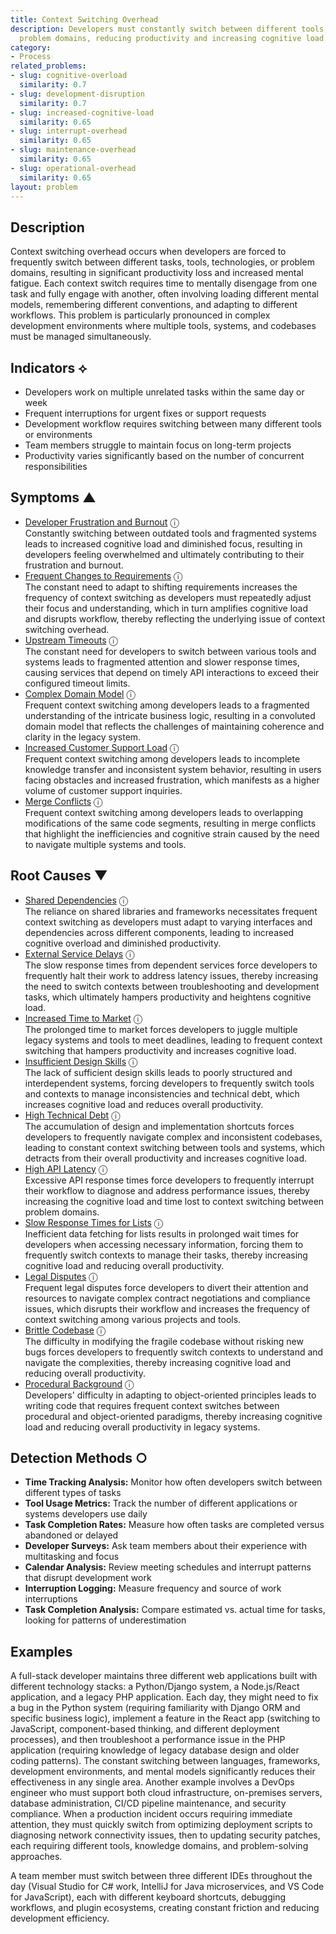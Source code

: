 ```yaml
---
title: Context Switching Overhead
description: Developers must constantly switch between different tools, systems, or
  problem domains, reducing productivity and increasing cognitive load.
category:
- Process
related_problems:
- slug: cognitive-overload
  similarity: 0.7
- slug: development-disruption
  similarity: 0.7
- slug: increased-cognitive-load
  similarity: 0.65
- slug: interrupt-overhead
  similarity: 0.65
- slug: maintenance-overhead
  similarity: 0.65
- slug: operational-overhead
  similarity: 0.65
layout: problem
---
```


## Description

Context switching overhead occurs when developers are forced to frequently switch between different tasks, tools, technologies, or problem domains, resulting in significant productivity loss and increased mental fatigue. Each context switch requires time to mentally disengage from one task and fully engage with another, often involving loading different mental models, remembering different conventions, and adapting to different workflows. This problem is particularly pronounced in complex development environments where multiple tools, systems, and codebases must be managed simultaneously.


## Indicators ⟡

- Developers work on multiple unrelated tasks within the same day or week
- Frequent interruptions for urgent fixes or support requests
- Development workflow requires switching between many different tools or environments
- Team members struggle to maintain focus on long-term projects
- Productivity varies significantly based on the number of concurrent responsibilities


## Symptoms ▲

- [Developer Frustration and Burnout](developer-frustration-and-burnout.md) <span class="info-tooltip" title="Confidence: 0.419, Strength: 0.645">ⓘ</span>
<br/>  Constantly switching between outdated tools and fragmented systems leads to increased cognitive load and diminished focus, resulting in developers feeling overwhelmed and ultimately contributing to their frustration and burnout.
- [Frequent Changes to Requirements](frequent-changes-to-requirements.md) <span class="info-tooltip" title="Confidence: 0.369, Strength: 0.581">ⓘ</span>
<br/>  The constant need to adapt to shifting requirements increases the frequency of context switching as developers must repeatedly adjust their focus and understanding, which in turn amplifies cognitive load and disrupts workflow, thereby reflecting the underlying issue of context switching overhead.
- [Upstream Timeouts](upstream-timeouts.md) <span class="info-tooltip" title="Confidence: 0.358, Strength: 0.555">ⓘ</span>
<br/>  The constant need for developers to switch between various tools and systems leads to fragmented attention and slower response times, causing services that depend on timely API interactions to exceed their configured timeout limits.
- [Complex Domain Model](complex-domain-model.md) <span class="info-tooltip" title="Confidence: 0.325, Strength: 0.560">ⓘ</span>
<br/>  Frequent context switching among developers leads to a fragmented understanding of the intricate business logic, resulting in a convoluted domain model that reflects the challenges of maintaining coherence and clarity in the legacy system.
- [Increased Customer Support Load](increased-customer-support-load.md) <span class="info-tooltip" title="Confidence: 0.324, Strength: 0.573">ⓘ</span>
<br/>  Frequent context switching among developers leads to incomplete knowledge transfer and inconsistent system behavior, resulting in users facing obstacles and increased frustration, which manifests as a higher volume of customer support inquiries.
- [Merge Conflicts](merge-conflicts.md) <span class="info-tooltip" title="Confidence: 0.316, Strength: 0.572">ⓘ</span>
<br/>  Frequent context switching among developers leads to overlapping modifications of the same code segments, resulting in merge conflicts that highlight the inefficiencies and cognitive strain caused by the need to navigate multiple systems and tools.

## Root Causes ▼

- [Shared Dependencies](shared-dependencies.md) <span class="info-tooltip" title="Confidence: 0.341, Strength: 0.918">ⓘ</span>
<br/>  The reliance on shared libraries and frameworks necessitates frequent context switching as developers must adapt to varying interfaces and dependencies across different components, leading to increased cognitive overload and diminished productivity.
- [External Service Delays](external-service-delays.md) <span class="info-tooltip" title="Confidence: 0.334, Strength: 0.921">ⓘ</span>
<br/>  The slow response times from dependent services force developers to frequently halt their work to address latency issues, thereby increasing the need to switch contexts between troubleshooting and development tasks, which ultimately hampers productivity and heightens cognitive load.
- [Increased Time to Market](increased-time-to-market.md) <span class="info-tooltip" title="Confidence: 0.334, Strength: 0.893">ⓘ</span>
<br/>  The prolonged time to market forces developers to juggle multiple legacy systems and tools to meet deadlines, leading to frequent context switching that hampers productivity and increases cognitive load.
- [Insufficient Design Skills](insufficient-design-skills.md) <span class="info-tooltip" title="Confidence: 0.331, Strength: 0.920">ⓘ</span>
<br/>  The lack of sufficient design skills leads to poorly structured and interdependent systems, forcing developers to frequently switch tools and contexts to manage inconsistencies and technical debt, which increases cognitive load and reduces overall productivity.
- [High Technical Debt](high-technical-debt.md) <span class="info-tooltip" title="Confidence: 0.328, Strength: 0.884">ⓘ</span>
<br/>  The accumulation of design and implementation shortcuts forces developers to frequently navigate complex and inconsistent codebases, leading to constant context switching between tools and systems, which detracts from their overall productivity and increases cognitive load.
- [High API Latency](high-api-latency.md) <span class="info-tooltip" title="Confidence: 0.325, Strength: 0.911">ⓘ</span>
<br/>  Excessive API response times force developers to frequently interrupt their workflow to diagnose and address performance issues, thereby increasing the cognitive load and time lost to context switching between problem domains.
- [Slow Response Times for Lists](slow-response-times-for-lists.md) <span class="info-tooltip" title="Confidence: 0.318, Strength: 0.908">ⓘ</span>
<br/>  Inefficient data fetching for lists results in prolonged wait times for developers when accessing necessary information, forcing them to frequently switch contexts to manage their tasks, thereby increasing cognitive load and reducing overall productivity.
- [Legal Disputes](legal-disputes.md) <span class="info-tooltip" title="Confidence: 0.314, Strength: 0.874">ⓘ</span>
<br/>  Frequent legal disputes force developers to divert their attention and resources to navigate complex contract negotiations and compliance issues, which disrupts their workflow and increases the frequency of context switching among various projects and tools.
- [Brittle Codebase](brittle-codebase.md) <span class="info-tooltip" title="Confidence: 0.312, Strength: 0.858">ⓘ</span>
<br/>  The difficulty in modifying the fragile codebase without risking new bugs forces developers to frequently switch contexts to understand and navigate the complexities, thereby increasing cognitive load and reducing overall productivity.
- [Procedural Background](procedural-background.md) <span class="info-tooltip" title="Confidence: 0.309, Strength: 0.924">ⓘ</span>
<br/>  Developers' difficulty in adapting to object-oriented principles leads to writing code that requires frequent context switches between procedural and object-oriented paradigms, thereby increasing cognitive load and reducing overall productivity in legacy systems.

## Detection Methods ○

- **Time Tracking Analysis:** Monitor how often developers switch between different types of tasks
- **Tool Usage Metrics:** Track the number of different applications or systems developers use daily
- **Task Completion Rates:** Measure how often tasks are completed versus abandoned or delayed
- **Developer Surveys:** Ask team members about their experience with multitasking and focus
- **Calendar Analysis:** Review meeting schedules and interrupt patterns that disrupt development work
- **Interruption Logging:** Measure frequency and source of work interruptions
- **Task Completion Analysis:** Compare estimated vs. actual time for tasks, looking for patterns of underestimation


## Examples

A full-stack developer maintains three different web applications built with different technology stacks: a Python/Django system, a Node.js/React application, and a legacy PHP application. Each day, they might need to fix a bug in the Python system (requiring familiarity with Django ORM and specific business logic), implement a feature in the React app (switching to JavaScript, component-based thinking, and different deployment processes), and then troubleshoot a performance issue in the PHP application (requiring knowledge of legacy database design and older coding patterns). The constant switching between languages, frameworks, development environments, and mental models significantly reduces their effectiveness in any single area. Another example involves a DevOps engineer who must support both cloud infrastructure, on-premises servers, database administration, CI/CD pipeline maintenance, and security compliance. When a production incident occurs requiring immediate attention, they must quickly switch from optimizing deployment scripts to diagnosing network connectivity issues, then to updating security patches, each requiring different tools, knowledge domains, and problem-solving approaches.

A team member must switch between three different IDEs throughout the day (Visual Studio for C# work, IntelliJ for Java microservices, and VS Code for JavaScript), each with different keyboard shortcuts, debugging workflows, and plugin ecosystems, creating constant friction and reducing development efficiency.
